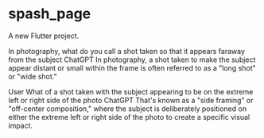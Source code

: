 # spash_page

A new Flutter project.

In photography, what do you call a shot taken so that it appears faraway from the subject 
ChatGPT
In photography, a shot taken to make the subject appear distant or small within the frame is often referred to as a "long shot" or "wide shot."

User
What of a shot taken with the subject appearing to be on the extreme left or right side of the photo
ChatGPT
That's known as a "side framing" or "off-center composition," where the subject is deliberately positioned on either the extreme left or right side of the photo to create a specific visual impact.
